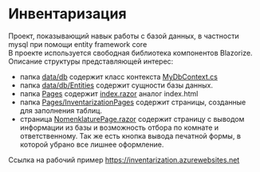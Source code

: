 # Инвентаризация  
Проект, показывающий навык работы с базой данных, в частности mysql при помощи entity framework core  
В проекте используется свободная библиотека компонентов Blazorize.  
Описание структуры представляющей интерес:
 - папка [data/db](https://github.com/EvgenySan28/Inventarization/tree/master/Inventarization/Data/DB) содержит класс контекста [MyDbContext.cs](https://github.com/EvgenySan28/Inventarization/blob/master/Inventarization/Data/DB/MyDbContext.cs)
 - папка [data/db/Entities](https://github.com/EvgenySan28/Inventarization/tree/master/Inventarization/Data/DB/Entities) содержит сущности базы данных.  
 - папка [Pages](https://github.com/EvgenySan28/Inventarization/tree/master/Inventarization/Pages) содержит [index.razor](https://github.com/EvgenySan28/Inventarization/blob/master/Inventarization/Pages/Index.razor) аналог index.html
 - папка [Pages/InventarizationPages](https://github.com/EvgenySan28/Inventarization/tree/master/Inventarization/Pages/InventarizationPages) содержит страницы, созданные для заполнения таблиц.
 - страница [NomenklaturePage.razor](https://github.com/EvgenySan28/Inventarization/blob/master/Inventarization/Pages/InventarizationPages/NomenklaturePage.razor) содержит страницу с выводом информации из базы и возможность отбора по комнате и ответственному. Так же есть кнопка вывода печатной формы, в которой убрано все лишнее оформление.  

Ссылка на рабочий пример https://inventarization.azurewebsites.net
